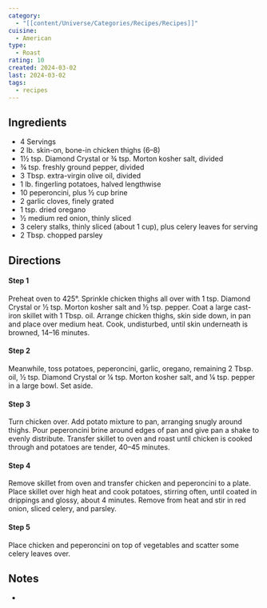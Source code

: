 ```yaml
---
category:
  - "[[content/Universe/Categories/Recipes/Recipes]]"
cuisine:
  - American
type:
  - Roast
rating: 10
created: 2024-03-02
last: 2024-03-02
tags:
  - recipes
---
```

## Ingredients

- 4 Servings
- 2 lb. skin-on, bone-in chicken thighs (6–8)
- 1½ tsp. Diamond Crystal or ¾ tsp. Morton kosher salt, divided
- ¾ tsp. freshly ground pepper, divided
- 3 Tbsp. extra-virgin olive oil, divided
- 1 lb. fingerling potatoes, halved lengthwise
- 10 peperoncini, plus ½ cup brine
- 2 garlic cloves, finely grated
- 1 tsp. dried oregano
- ½ medium red onion, thinly sliced
- 3 celery stalks, thinly sliced (about 1 cup), plus celery leaves for serving
- 2 Tbsp. chopped parsley

## Directions

#### Step 1

Preheat oven to 425°. Sprinkle chicken thighs all over with 1 tsp. Diamond Crystal or ½ tsp. Morton kosher salt and ½ tsp. pepper. Coat a large cast-iron skillet with 1 Tbsp. oil. Arrange chicken thighs, skin side down, in pan and place over medium heat. Cook, undisturbed, until skin underneath is browned, 14–16 minutes.

#### Step 2

Meanwhile, toss potatoes, peperoncini, garlic, oregano, remaining 2 Tbsp. oil, ½ tsp. Diamond Crystal or ¼ tsp. Morton kosher salt, and ¼ tsp. pepper in a large bowl. Set aside.

#### Step 3

Turn chicken over. Add potato mixture to pan, arranging snugly around thighs. Pour peperoncini brine around edges of pan and give pan a shake to evenly distribute. Transfer skillet to oven and roast until chicken is cooked through and potatoes are tender, 40–45 minutes.

#### Step 4

Remove skillet from oven and transfer chicken and peperoncini to a plate. Place skillet over high heat and cook potatoes, stirring often, until coated in drippings and glossy, about 4 minutes. Remove from heat and stir in red onion, sliced celery, and parsley.

#### Step 5

Place chicken and peperoncini on top of vegetables and scatter some celery leaves over.

## Notes

- 